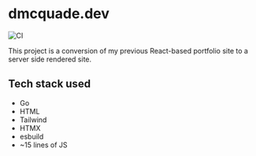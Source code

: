 # dmcquade.dev

![CI](https://github.com/dillonkmcquade/dmcquade-go/actions/workflows/ci.yml/badge.svg)

This project is a conversion of my previous React-based portfolio site to a server side rendered site.

## Tech stack used

- Go
- HTML
- Tailwind
- HTMX
- esbuild
- ~15 lines of JS
